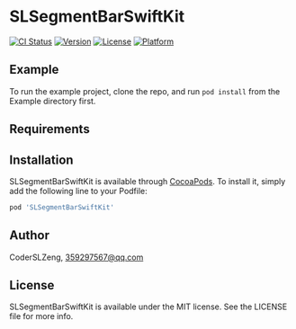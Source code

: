 # SLSegmentBarSwiftKit

[![CI Status](https://img.shields.io/travis/CoderSLZeng/SLSegmentBarSwiftKit.svg?style=flat)](https://travis-ci.org/CoderSLZeng/SLSegmentBarSwiftKit)
[![Version](https://img.shields.io/cocoapods/v/SLSegmentBarSwiftKit.svg?style=flat)](https://cocoapods.org/pods/SLSegmentBarSwiftKit)
[![License](https://img.shields.io/cocoapods/l/SLSegmentBarSwiftKit.svg?style=flat)](https://cocoapods.org/pods/SLSegmentBarSwiftKit)
[![Platform](https://img.shields.io/cocoapods/p/SLSegmentBarSwiftKit.svg?style=flat)](https://cocoapods.org/pods/SLSegmentBarSwiftKit)

## Example

To run the example project, clone the repo, and run `pod install` from the Example directory first.

## Requirements

## Installation

SLSegmentBarSwiftKit is available through [CocoaPods](https://cocoapods.org). To install
it, simply add the following line to your Podfile:

```ruby
pod 'SLSegmentBarSwiftKit'
```

## Author

CoderSLZeng, 359297567@qq.com

## License

SLSegmentBarSwiftKit is available under the MIT license. See the LICENSE file for more info.
